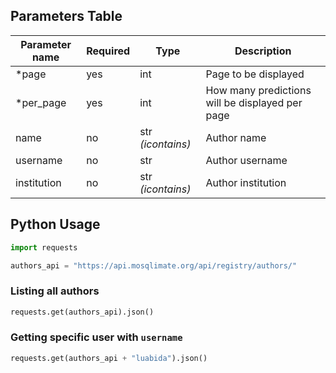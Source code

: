 ## Parameters Table 
| Parameter name | Required | Type | Description |
|--|--|--|--|
| *page | yes | int | Page to be displayed |
| *per_page | yes | int | How many predictions will be displayed per page |
| name | no | str _(icontains)_ | Author name |
| username | no | str | Author username |
| institution | no | str _(icontains)_ | Author institution |

## Python Usage
```py
import requests

authors_api = "https://api.mosqlimate.org/api/registry/authors/"
```

### Listing all authors
```py
requests.get(authors_api).json()
```

### Getting specific user with `username`
```py
requests.get(authors_api + "luabida").json()
```
